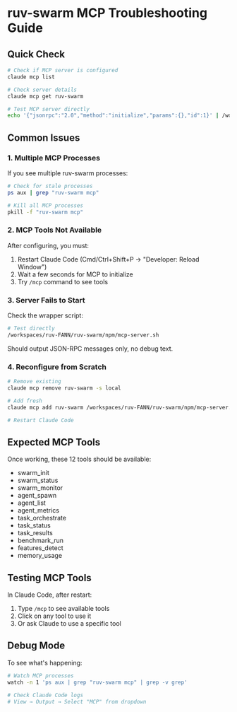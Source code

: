 # ruv-swarm MCP Troubleshooting Guide

## Quick Check
```bash
# Check if MCP server is configured
claude mcp list

# Check server details
claude mcp get ruv-swarm

# Test MCP server directly
echo '{"jsonrpc":"2.0","method":"initialize","params":{},"id":1}' | /workspaces/ruv-FANN/ruv-swarm/npm/mcp-server.sh
```

## Common Issues

### 1. Multiple MCP Processes
If you see multiple ruv-swarm processes:
```bash
# Check for stale processes
ps aux | grep "ruv-swarm mcp"

# Kill all MCP processes
pkill -f "ruv-swarm mcp"
```

### 2. MCP Tools Not Available
After configuring, you must:
1. Restart Claude Code (Cmd/Ctrl+Shift+P → "Developer: Reload Window")
2. Wait a few seconds for MCP to initialize
3. Try `/mcp` command to see tools

### 3. Server Fails to Start
Check the wrapper script:
```bash
# Test directly
/workspaces/ruv-FANN/ruv-swarm/npm/mcp-server.sh
```

Should output JSON-RPC messages only, no debug text.

### 4. Reconfigure from Scratch
```bash
# Remove existing
claude mcp remove ruv-swarm -s local

# Add fresh
claude mcp add ruv-swarm /workspaces/ruv-FANN/ruv-swarm/npm/mcp-server.sh

# Restart Claude Code
```

## Expected MCP Tools
Once working, these 12 tools should be available:
- swarm_init
- swarm_status  
- swarm_monitor
- agent_spawn
- agent_list
- agent_metrics
- task_orchestrate
- task_status
- task_results
- benchmark_run
- features_detect
- memory_usage

## Testing MCP Tools
In Claude Code, after restart:
1. Type `/mcp` to see available tools
2. Click on any tool to use it
3. Or ask Claude to use a specific tool

## Debug Mode
To see what's happening:
```bash
# Watch MCP processes
watch -n 1 'ps aux | grep "ruv-swarm mcp" | grep -v grep'

# Check Claude Code logs
# View → Output → Select "MCP" from dropdown
```